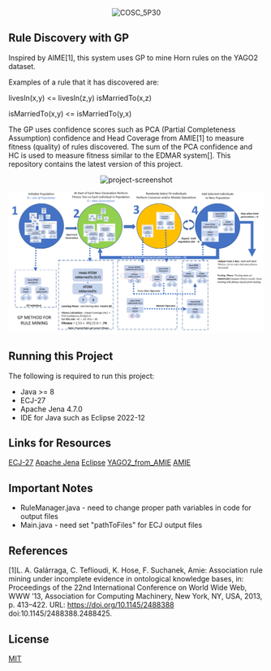 <p align="center"><img src="https://socialify.git.ci/G-Grossi/COSC_5P30/image?description=1&font=Jost&language=1&name=1&owner=1&pattern=Plus&theme=Light" alt="COSC_5P30" width="640" height="320" /></p>

## Rule Discovery with GP

Inspired by AIME[1], this system uses GP to mine Horn rules on the YAGO2 dataset. 

Examples of a rule that it has discovered are:

livesIn(x,y) <= livesIn(z,y) isMarriedTo(x,z)

isMarriedTo(x,y) <=  isMarriedTo(y,x)

The GP uses confidence scores such as PCA (Partial Completeness Assumption) confidence and Head Coverage from AMIE[1] to measure fitness (quality) of rules discovered.
The sum of the PCA confidence and HC is used to measure fitness similar to the EDMAR system[]. 
This repository contains the latest version of this project. 

<p align="center" ><img src="https://imgur.com/26rqKeJ.png" alt="project-screenshot" width="268" height="268/"> </p>


![Model](https://github.com/G-Grossi/COSC_5P30/blob/master/RuleDiscoveryProject/Images/GPMethod.PNG)

## Running this Project

The following is required to run this project: 
* Java >= 8
* ECJ-27 
* Apache Jena 4.7.0
* IDE for Java such as Eclipse 2022-12

## Links for Resources

[ECJ-27](https://cs.gmu.edu/~eclab/projects/ecj/)
[Apache Jena](https://jena.apache.org/download/index.cgi)
[Eclipse](https://www.eclipse.org/downloads/packages/release/2022-12/r/eclipse-ide-java-developers)
[YAGO2_from_AMIE](https://www.mpi-inf.mpg.de/departments/databases-and-information-systems/research/yago-naga/amie)
[AMIE](https://github.com/dig-team/amie)

## Important Notes
* RuleManager.java - need to change proper path variables in code for output files
* Main.java  	 - need set "pathToFiles" for ECJ output files

## References
[1]L. A. Galárraga, C. Teflioudi, K. Hose, F. Suchanek, Amie: Association rule mining under incomplete evidence in ontological knowledge bases, 
in: Proceedings of the 22nd International Conference on World Wide Web, WWW ’13, Association for Computing Machinery, 
New York, NY, USA, 2013, p. 413–422. URL: https://doi.org/10.1145/2488388 doi:10.1145/2488388.2488425.

## License
[MIT](https://choosealicense.com/licenses/mit/)
